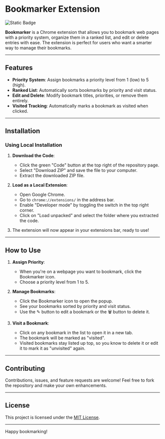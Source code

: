 # Bookmarker Extension

![Static Badge](https://img.shields.io/badge/Co--written_by-ChatGPT-blue?style=for-the-badge)

**Bookmarker** is a Chrome extension that allows you to bookmark web pages with a priority system, organize them in a ranked list, and edit or delete entries with ease. The extension is perfect for users who want a smarter way to manage their bookmarks.

---

## Features
- **Priority System**: Assign bookmarks a priority level from 1 (low) to 5 (high).
- **Ranked List**: Automatically sorts bookmarks by priority and visit status.
- **Edit and Delete**: Modify bookmark titles, priorities, or remove them entirely.
- **Visited Tracking**: Automatically marks a bookmark as visited when clicked.

---

## Installation

### Using Local Installation

1. **Download the Code**:
   - Click the green "Code" button at the top right of the repository page.
   - Select "Download ZIP" and save the file to your computer.
   - Extract the downloaded ZIP file.

2. **Load as a Local Extension**:
   - Open Google Chrome.
   - Go to `chrome://extensions/` in the address bar.
   - Enable "Developer mode" by toggling the switch in the top right corner.
   - Click on "Load unpacked" and select the folder where you extracted the code.

3. The extension will now appear in your extensions bar, ready to use!

---

## How to Use

1. **Assign Priority**:
   - When you're on a webpage you want to bookmark, click the Bookmarker icon.
   - Choose a priority level from 1 to 5.

2. **Manage Bookmarks**:
   - Click the Bookmarker icon to open the popup.
   - See your bookmarks sorted by priority and visit status.
   - Use the ✎ button to edit a bookmark or the 🗑 button to delete it.

3. **Visit a Bookmark**:
   - Click on any bookmark in the list to open it in a new tab.
   - The bookmark will be marked as "visited".
   - Visited bookmarks stay listed up top, so you know to delete it or edit it to mark it as "unvisited" again.

---

## Contributing
Contributions, issues, and feature requests are welcome! Feel free to fork the repository and make your own enhancements.

---

## License
This project is licensed under the [MIT License](LICENSE).

---

Happy bookmarking!

